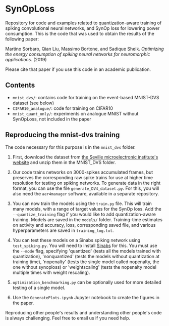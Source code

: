 # SynOpLoss

Repository for code and examples related to quantization-aware training of spiking convolutional neural networks,
and SynOp loss for lowering power consumption. This is the code that was used to obtain the results of the following paper:

Martino Sorbaro, Qian Liu, Massimo Bortone, and Sadique Sheik.
*Optimizing the energy consumption of spiking neural networks for neuromorphic applications.* (2019)

Please cite that paper if you use this code in an academic publication.

## Contents

- `mnist_dvs/`: contains code for training on the event-based MNIST-DVS dataset (see below)
- `CIFAR10_analogue/`: code for training on CIFAR10
- `mnist_quant_only/`: experiments on analogue MNIST without SynOpLoss, not included in the paper

## Reproducing the mnist-dvs training

The code necessary for this purpose is in the `mnist_dvs` folder.

1. First, download the dataset from [the Seville microelectronic institute's website](http://www2.imse-cnm.csic.es/caviar/MNISTDVS.html)
and unzip them in the MNIST_DVS folder.

2. Our code trains networks on 3000-spikes accumulated frames, but preserves the corresponding raw spike trains for use at higher time 
resolution for testing on spiking networks. To generate data in the right format, you can use the file `generate_DV4_dataset.py`.
For this, you will also need the `aer4manager` software, available in a separate repository.

3. You can now train the models using the `train.py` file. This will train many models, with a range of target values for the SynOp loss.
Add the `--quantize_training` flag if you would like to add quantization-aware training. Models are saved in the `models/` folder.
Training-time estimates on activity and accuracy, loss, corresponding saved file, and various hyperparameters are saved in `training_log.txt`.

4. You can test these models on a Sinabs spiking network using `test_spiking.py`. You will need to install [Sinabs](http://gitlab.com/aiCTX/sinabs) for this. You must use the `--mode` flag, specifying 'quantized' (tests all the models trained with quantization), 'nonquantized' (tests the models without quantization at training time), 'nopenalty' (tests the single model called nopenalty, the one without synoploss) or 'weightscaling' (tests the nopenalty model multiple times with weight rescaling).

5. `optimization_benchmarking.py` can be optionally used for more detailed testing of a single model.

6. Use the `GeneratePlots.ipynb` Jupyter notebook to create the figures in the paper.

Reproducing other people's results and understanding other people's code is always challenging. Feel free to email us if you need help.
